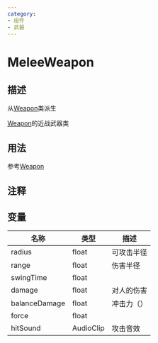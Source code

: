 ```yaml
---
category: 
- 组件
- 武器
---
```

# MeleeWeapon
## 描述

从[Weapon](./Weapon.md)类派生

[Weapon](./Weapon.md)的近战武器类

## 用法

参考[Weapon](./Weapon.md)

## 注释

## 变量
| 名称 | 类型 | 描述 |
| ----------- | ----------- | ----------- |
| radius  | float | 可攻击半径 |  
| range  | float | 伤害半径 |  
| swingTime  | float |  |  
| damage  | float | 对人的伤害 |  
| balanceDamage  | float | 冲击力（） |  
| force  | float |  |  
| hitSound | AudioClip | 攻击音效 |  
